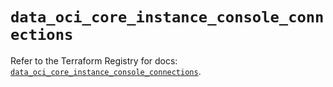 # `data_oci_core_instance_console_connections`

Refer to the Terraform Registry for docs: [`data_oci_core_instance_console_connections`](https://registry.terraform.io/providers/oracle/oci/6.18.0/docs/data-sources/core_instance_console_connections).
